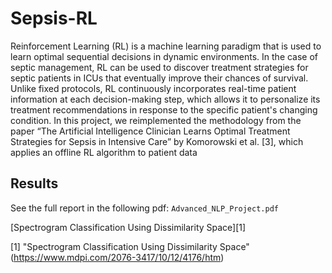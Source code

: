 # Sepsis-RL

Reinforcement Learning (RL) is a machine learning paradigm that is used to learn optimal sequential decisions in dynamic environments. In the case of septic management, RL can be used to discover treatment strategies for septic patients in ICUs that eventually improve their chances of survival. Unlike fixed protocols, RL continuously incorporates real-time patient information at each decision-making step, which allows it to personalize its treatment recommendations in response to the specific patient's changing condition. In this project, we reimplemented the methodology from the paper “The Artificial Intelligence Clinician Learns Optimal Treatment Strategies for Sepsis in Intensive Care” by Komorowski et al. [3], which applies an offline RL algorithm to patient data

## Results


See the full report in the following pdf: ```Advanced_NLP_Project.pdf```

[Spectrogram Classification Using Dissimilarity Space][1]

[1] "Spectrogram Classification Using Dissimilarity Space" (https://www.mdpi.com/2076-3417/10/12/4176/htm) 
